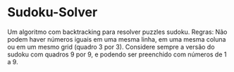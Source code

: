 # Sudoku-Solver
Um algoritmo com backtracking para resolver puzzles sudoku.
Regras: Não podem haver números iguais em uma mesma linha, em uma mesma coluna ou em um mesmo grid (quadro 3 por 3). 
Considere sempre a versão do sudoku com quadros 9 por 9, e podendo ser preenchido com números de 1 a 9.

